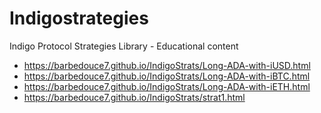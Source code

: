 # Indigostrategies
Indigo Protocol Strategies Library - Educational content

- https://barbedouce7.github.io/IndigoStrats/Long-ADA-with-iUSD.html
- https://barbedouce7.github.io/IndigoStrats/Long-ADA-with-iBTC.html
- https://barbedouce7.github.io/IndigoStrats/Long-ADA-with-iETH.html
- https://barbedouce7.github.io/IndigoStrats/strat1.html
